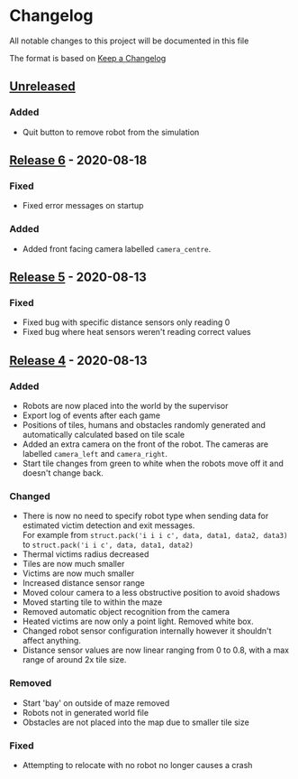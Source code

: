 # Changelog
All notable changes to this project will be documented in this file

The format is based on [Keep a Changelog](https://keepachangelog.com/en/1.0.0/)

## [Unreleased]

### Added
- Quit button to remove robot from the simulation

## [Release 6] - 2020-08-18

### Fixed
- Fixed error messages on startup

### Added
- Added front facing camera labelled `camera_centre`.

## [Release 5] - 2020-08-13

### Fixed
- Fixed bug with specific distance sensors only reading 0
- Fixed bug where heat sensors weren't reading correct values

## [Release 4] - 2020-08-13

### Added
- Robots are now placed into the world by the supervisor
- Export log of events after each game
- Positions of tiles, humans and obstacles randomly generated and automatically calculated based on tile scale
- Added an extra camera on the front of the robot. The cameras are labelled `camera_left` and `camera_right`.
- Start tile changes from green to white when the robots move off it and doesn't change back.

### Changed
- There is now no need to specify robot type when sending data for estimated victim detection and exit messages.   
For example from `struct.pack('i i i c', data, data1, data2, data3)` to `struct.pack('i i c', data, data1, data2)`
- Thermal victims radius decreased
- Tiles are now much smaller
- Victims are now much smaller
- Increased distance sensor range
- Moved colour camera to a less obstructive position to avoid shadows
- Moved starting tile to within the maze
- Removed automatic object recognition from the camera
- Heated victims are now only a point light. Removed white box.
- Changed robot sensor configuration internally however it shouldn't affect anything.
- Distance sensor values are now linear ranging from 0 to 0.8, with a max range of around 2x tile size.

### Removed
- Start 'bay' on outside of maze removed
- Robots not in generated world file
- Obstacles are not placed into the map due to smaller tile size

### Fixed
- Attempting to relocate with no robot no longer causes a crash

[Unreleased]: https://github.com/Shadow149/RescueMaze  
[Release 6]: https://github.com/Shadow149/RescueMaze/releases/tag/v1.2.2
[Release 5]: https://github.com/Shadow149/RescueMaze/releases/tag/v1.2.1
[Release 4]: https://github.com/Shadow149/RescueMaze/releases/tag/v1.2
[Release 3]: https://github.com/Shadow149/RescueMaze/releases/tag/v1.1.1  
[Release 2]: https://github.com/Shadow149/RescueMaze/releases/tag/v1.1  
[Release 1]: https://github.com/Shadow149/RescueMaze/releases/tag/v1.0  
